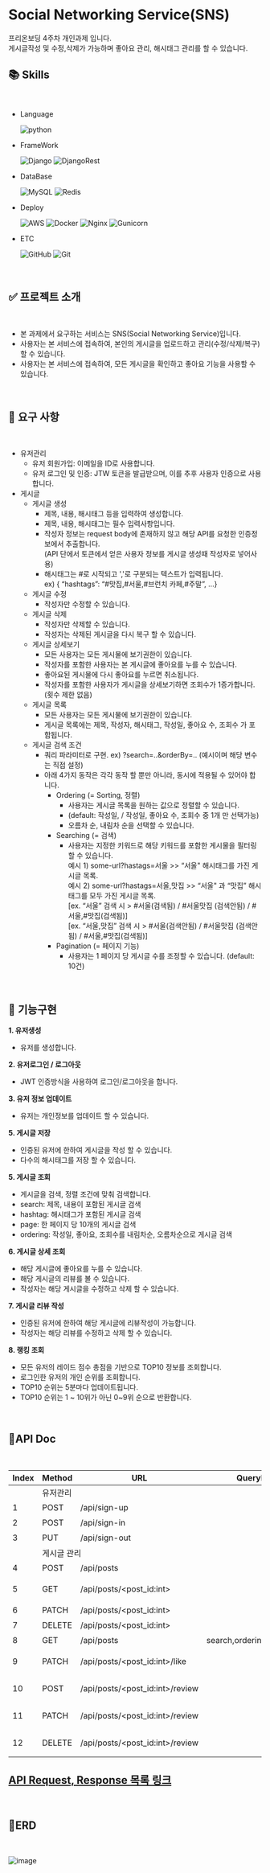 # Social Networking Service(SNS)
프리온보딩 4주차 개인과제 입니다.   
게시글작성 및 수정,삭제가 가능하며 좋아요 관리, 해시태그 관리를 할 수 있습니다.

## 📚 Skills
<br>

 - Language

    ![python](https://img.shields.io/badge/python-3.8-3670A0?logo=python&logoColor=white)

 - FrameWork

    ![Django](https://img.shields.io/badge/django-3.2.14-%23092E20?&logo=Django&logoColor=white)
    ![DjangoRest](https://img.shields.io/badge/DJANGOREST-3.13.1-ff1709?logo=django&logoColor=white&color=ff1709&labelColor=gray)
    
 - DataBase 

    ![MySQL](https://img.shields.io/badge/mysql-8.0-4479A1.svg?logo=mysql&logoColor=white)
    ![Redis](https://img.shields.io/badge/redis-DC382D.svg?logo=redis&logoColor=white)

 - Deploy 

    ![AWS](https://img.shields.io/badge/AWSE2-%23FF9900.svg?logo=amazon-aws&logoColor=white)
    ![Docker](https://img.shields.io/badge/docker-%230db7ed.svg?logo=docker&logoColor=white)
    ![Nginx](https://img.shields.io/badge/nginx-%23009639.svg?logo=nginx&logoColor=white)
    ![Gunicorn](https://img.shields.io/badge/gunicorn-%298729.svg?logo=gunicorn&logoColor=white)

 - ETC

    ![GitHub](https://img.shields.io/badge/github-%23121011.svg?logo=github&logoColor=white)
    ![Git](https://img.shields.io/badge/-git-F05032?logo=git&logoColor=white)
    
    <br>

## ✅ 프로젝트 소개
<br>

- 본 과제에서 요구하는 서비스는 SNS(Social Networking Service)입니다.
- 사용자는 본 서비스에 접속하여, 본인의 게시글을 업로드하고 관리(수정/삭제/복구)할 수 있습니다.
- 사용자는 본 서비스에 접속하여, 모든 게시글을 확인하고 좋아요 기능을 사용할 수 있습니다.

<br>

## 📌 요구 사항

<br>

- 유저관리
    - 유저 회원가입: 이메일을 ID로 사용합니다.
    - 유저 로그인 및 인증: JTW 토큰을 발급받으며, 이를 추후 사용자 인증으로 사용합니다.
- 게시글
    - 게시글 생성
        - 제목, 내용, 해시태그 등을 입력하여 생성합니다.
        - 제목, 내용, 해시태그는 필수 입력사항입니다.
        - 작성자 정보는 request body에 존재하지 않고 해당 API를 요청한 인증정보에서 추출합니다.    
          (API 단에서 토큰에서 얻은 사용자 정보를 게시글 생성때 작성자로 넣어사용)
        - 해시태그는 #로 시작되고 ','로 구분되는 텍스트가 입력됩니다.    
          ex) { “hashtags”: “#맛집,#서울,#브런치 카페,#주말”, …}  
    - 게시글 수정
        - 작성자만 수정할 수 있습니다.
    - 게시글 삭제
        - 작성자만 삭제할 수 있습니다.
        - 작성자는 삭제된 게시글을 다시 복구 할 수 있습니다.
    - 게시글 상세보기
        - 모든 사용자는 모든 게시물에 보기권한이 있습니다.
        - 작성자를 포함한 사용자는 본 게시글에 좋아요를 누를 수 있습니다.
        - 좋아요된 게시물에 다시 좋아요를 누르면 취소됩니다.
        - 작성자를 포함한 사용자가 게시글을 상세보기하면 조회수가 1증가합니다.(횟수 제한 없음)
    - 게시글 목록
        - 모든 사용자는 모든 게시물에 보기권한이 있습니다.
        - 게시글 목록에는 제목, 작성자, 해시태그, 작성일, 좋아요 수, 조회수 가 포함됩니다.
    - 게시글 검색 조건
        - 쿼리 파라미터로 구현. ex) ?search=..&orderBy=..  (예시이며 해당 변수는 직접 설정)
        - 아래 4가지 동작은 각각 동작 할 뿐만 아니라, 동시에 적용될 수 있어야 합니다.
            - Ordering (= Sorting, 정렬)
                - 사용자는 게시글 목록을 원하는 값으로 정렬할 수 있습니다.
                - (default: 작성일,  / 작성일, 좋아요 수, 조회수 중 1개 만 선택가능)
                - 오름차 순, 내림차 순을 선택할 수 있습니다.
            - Searching (= 검색)
                - 사용자는 지정한 키워드로 해당 키워드를 포함한 게시물을 필터링할 수 있습니다.    
                  예시 1) some-url?hastags=서울 >> “서울" 해시태그를 가진 게시글 목록.    
                  예시 2) some-url?hastags=서울,맛집 >> “서울" 과 “맛집” 해시태그를 모두 가진 게시글 목록.     
                  [ex. “서울” 검색 시 > #서울(검색됨) / #서울맛집 (검색안됨)  / #서울,#맛집(검색됨)]    
                  [ex. “서울,맛집” 검색 시 > #서울(검색안됨) / #서울맛집 (검색안됨)  / #서울,#맛집(검색됨)]
            - Pagination (= 페이지 기능)
                - 사용자는 1 페이지 당 게시글 수를 조정할 수 있습니다. (default: 10건)

<br>

## 🔑 기능구현

**1. 유저생성**

- 유저를 생성합니다.

**2. 유저로그인 / 로그아웃**
- JWT 인증방식을 사용하여 로그인/로그아웃을 합니다.

**3. 유저 정보 업데이트**
- 유저는 개인정보를 업데이트 할 수 있습니다.

**5. 게시글 저장**
- 인증된 유저에 한하여 게시글을 작성 할 수 있습니다.
- 다수의 해시태그를 저장 할 수 있습니다.

**5. 게시글 조회**
- 게시글을 검색, 정렬 조건에 맞춰 검색합니다.
- search: 제목, 내용이 포함된 게시글 검색
- hashtag: 해시태그가 포함된 게시글 검색
- page: 한 페이지 당 10개의 게시글 검색
- ordering: 작성일, 좋아요, 조회수를 내림차순, 오름차순으로 게시글 검색

**6. 게시글 상세 조회**
- 해당 게시글에 좋아요를 누를 수 있습니다.
- 해당 게시글의 리뷰를 볼 수 있습니다.
- 작성자는 해당 게시글을 수정하고 삭제 할 수 있습니다.

**7. 게시글 리뷰 작성**
- 인증된 유저에 한하여 해당 게시글에 리뷰작성이 가능합니다.
- 작성자는 해당 리뷰를 수정하고 삭제 할 수 있습니다.

**8. 랭킹 조회**
- 모든 유저의 레이드 점수 총점을 기반으로 TOP10 정보를 조회합니다.
- 로그인한 유저의 개인 순위를 조회합니다.
- TOP10 순위는 5분마다 업데이트됩니다.
- TOP10 순위는 1 ~ 10위가 아닌 0~9위 순으로 반환합니다.

<br>

## 📁API Doc
<br>

|Index|Method|URL|QueryParams|Permission|Description|
|----|----|----|----|----|----|
|<td colspan=3>유저관리|
|1|POST|/api/sign-up||AllowAny|회원가입|
|2|POST|/api/sign-in||AllowAny|로그인|
|3|PUT|/api/sign-out||Authenticated|로그아웃|
|<td colspan=3>게시글 관리|
|4|POST|/api/posts||Authenticated|게시글 작성
|5|GET|/api/posts/<post_id:int>||AllowAny|게시글 상세 조회
|6|PATCH|/api/posts/<post_id:int>||Authenticated|게시글 수정
|7|DELETE|/api/posts/<post_id:int>||Authenticated|게시글 삭제
|8|GET|/api/posts|search,ordering,hashtag,page|AllowAny|게시글 조회
|9|PATCH|/api/posts/<post_id:int>/like||Authenticated|게시글 좋아요
|10|POST|/api/posts/<post_id:int>/review||Authenticated|게시글 리뷰작성
|11|PATCH|/api/posts/<post_id:int>/review||Authenticated|게시글 리뷰수정
|12|DELETE|/api/posts/<post_id:int>/review||Authenticated|게시글 리뷰삭제


## [API Request, Response 목록 링크](https://docs.google.com/spreadsheets/d/1st5T2e4sgkV5qdnSBGpoKJ7NW37wvOCVNX8LAcB_ayg/edit#gid=0)

<br>

## 💾ERD
<br>

![image](https://user-images.githubusercontent.com/57892199/180805129-d2299276-6087-4ca8-a504-1b10e1505fbf.png)

<br>
